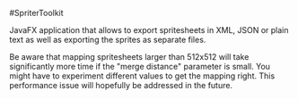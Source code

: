 #SpriterToolkit

JavaFX application that allows to export spritesheets in XML, JSON or plain text as well as exporting the sprites as separate files.

Be aware that mapping spritesheets larger than 512x512 will take significantly more time if the "merge distance" parameter is small. You might have to experiment different values to get the mapping right. This performance issue will hopefully be addressed in the future.
